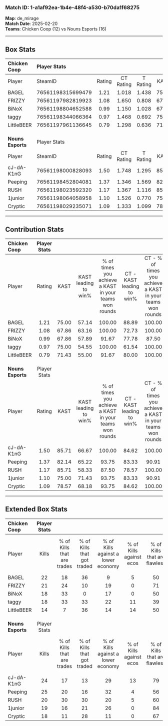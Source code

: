 ### Match ID: 1-a1af92ea-1b4e-48f4-a530-b70da1f68275  
**Map**: de_mirage  
**Match Date**: 2025-02-20  
**Teams**: Chicken Coop (12) vs Nouns Esports (16)  

---  

## Box Stats  

| **Chicken Coop**  | Player Stats      |        |           |          |       |       |       |         |        |      |     |
| :- | :- | :-: | :-: | :-: | :-: | :-: | :-: | :-: | :-: | :-: | :-: |
| Player            | SteamID           | Rating | CT Rating | T Rating | KAST  |  ADR  | Kills | Assists | Deaths | K/D  | HS% |
| BAGEL             | 76561198315699479 |  1.21  |   1.018   |  1.438   | 75.00 | 91.5  |  22   |    9    |   21   | 1.05 | 68  |
| FRIZZY            | 76561197982819923 |  1.08  |   1.650   |  0.808   | 67.86 | 80.3  |  21   |    6    |   21   | 1.00 | 47  |
| BiNoX             | 76561198804652588 |  0.99  |   1.150   |  1.028   | 67.86 | 77.3  |  18   |    8    |   21   | 0.86 | 44  |
| taggy             | 76561198344066364 |  0.97  |   1.468   |  0.692   | 75.00 | 64.3  |  18   |    5    |   22   | 0.82 | 55  |
| LittleBEER        | 76561197961136645 |  0.79  |   1.298   |  0.636   | 71.43 | 49.0  |  14   |    5    |   21   | 0.67 | 71  |
|                   |                   |        |           |          |       |       |       |         |        |      |     |
|                   |                   |        |           |          |       |       |       |         |        |      |     |
|                   |                   |        |           |          |       |       |       |         |        |      |     |
| **Nouns Esports** | Player Stats      |        |           |          |       |       |       |         |        |      |     |
| Player            | SteamID           | Rating | CT Rating | T Rating | KAST  |  ADR  | Kills | Assists | Deaths | K/D  | HS% |
| cJ-dA-K1nG        | 76561198000828093 |  1.50  |   1.748   |  1.295   | 85.71 | 110.1 |  24   |   12    |   17   | 1.41 | 62  |
| Peeping           | 76561198452804081 |  1.37  |   1.346   |  1.569   | 82.14 | 76.7  |  25   |    5    |   17   | 1.47 | 36  |
| RUSH              | 76561198023592320 |  1.17  |   1.367   |  1.116   | 85.71 | 78.6  |  20   |    5    |   21   | 0.95 | 70  |
| 1junior           | 76561198064058958 |  1.10  |   1.526   |  0.770   | 75.00 | 61.6  |  19   |    3    |   16   | 1.19 |  5  |
| Cryptic           | 76561198029235071 |  1.09  |   1.333   |  1.099   | 78.57 | 86.4  |  18   |   12    |   22   | 0.82 | 44  |
---  

## Contribution Stats  

| **Chicken Coop**  | Player Stats |       |                      |                                                        |                           |                                                             |                          |                                                            |
| :- | :-: | :-: | :-: | :-: | :-: | :-: | :-: | :-: |
| Player            |    Rating    | KAST  | KAST leading to win% | % of times you achieve a KAST in your teams won rounds | CT - KAST leading to win% | CT - % of times you achieve a KAST in your teams won rounds | T - KAST leading to win% | T - % of times you achieve a KAST in your teams won rounds |
| BAGEL             |     1.21     | 75.00 |        57.14         |                         100.00                         |           88.89           |                           100.00                            |          33.33           |                           100.00                           |
| FRIZZY            |     1.08     | 67.86 |        63.16         |                         100.00                         |           72.73           |                           100.00                            |          50.00           |                           100.00                           |
| BiNoX             |     0.99     | 67.86 |        57.89         |                         91.67                          |           77.78           |                            87.50                            |          40.00           |                           100.00                           |
| taggy             |     0.97     | 75.00 |        54.55         |                         100.00                         |           61.54           |                           100.00                            |          44.44           |                           100.00                           |
| LittleBEER        |     0.79     | 71.43 |        55.00         |                         91.67                          |           80.00           |                           100.00                            |          30.00           |                           75.00                            |
|                   |              |       |                      |                                                        |                           |                                                             |                          |                                                            |
|                   |              |       |                      |                                                        |                           |                                                             |                          |                                                            |
|                   |              |       |                      |                                                        |                           |                                                             |                          |                                                            |
| **Nouns Esports** | Player Stats |       |                      |                                                        |                           |                                                             |                          |                                                            |
| Player            |    Rating    | KAST  | KAST leading to win% | % of times you achieve a KAST in your teams won rounds | CT - KAST leading to win% | CT - % of times you achieve a KAST in your teams won rounds | T - KAST leading to win% | T - % of times you achieve a KAST in your teams won rounds |
| cJ-dA-K1nG        |     1.50     | 85.71 |        66.67         |                         100.00                         |           84.62           |                           100.00                            |          45.45           |                           100.00                           |
| Peeping           |     1.37     | 82.14 |        65.22         |                         93.75                          |           83.33           |                            90.91                            |          45.45           |                           100.00                           |
| RUSH              |     1.17     | 85.71 |        58.33         |                         87.50                          |           78.57           |                           100.00                            |          30.00           |                           60.00                            |
| 1junior           |     1.10     | 75.00 |        71.43         |                         93.75                          |           83.33           |                            90.91                            |          55.56           |                           100.00                           |
| Cryptic           |     1.09     | 78.57 |        68.18         |                         93.75                          |           84.62           |                           100.00                            |          44.44           |                           80.00                            |
---  

## Extended Box Stats  

| **Chicken Coop**  | Player Stats |                            |                            |                                    |                         |                              |                                 |        |                             |                                     |                          |                               |                            |
| :- | :-: | :-: | :-: | :-: | :-: | :-: | :-: | :-: | :-: | :-: | :-: | :-: | :-: |
| Player            |    Kills     | % of Kills that are trades | % of Kills that got traded | % of Kills against a lower economy | % of Kills against ecos | % of Kills that are flawless | % of Kills that are close duels | Deaths | % of Deaths that get traded | % of Deaths against a lower economy | % of Deaths against ecos | % of Deaths that are flawless | % of Deaths that are close |
| BAGEL             |      22      |             18             |             36             |                 9                  |            5            |              50              |               18                |   21   |              5              |                  5                  |            5             |              67               |             0              |
| FRIZZY            |      21      |             24             |             10             |                 19                 |            0            |              71              |                0                |   21   |             24              |                  5                  |            5             |              67               |             14             |
| BiNoX             |      18      |             33             |             0              |                 17                 |            0            |              50              |                6                |   21   |             24              |                  5                  |            5             |              67               |             10             |
| taggy             |      18      |             33             |             33             |                 22                 |           11            |              39              |               11                |   22   |             14              |                  5                  |            0             |              73               |             0              |
| LittleBEER        |      14      |             7              |             36             |                 14                 |           14            |              50              |                7                |   21   |             38              |                  5                  |            0             |              76               |             5              |
|                   |              |                            |                            |                                    |                         |                              |                                 |        |                             |                                     |                          |                               |                            |
|                   |              |                            |                            |                                    |                         |                              |                                 |        |                             |                                     |                          |                               |                            |
|                   |              |                            |                            |                                    |                         |                              |                                 |        |                             |                                     |                          |                               |                            |
| **Nouns Esports** | Player Stats |                            |                            |                                    |                         |                              |                                 |        |                             |                                     |                          |                               |                            |
| Player            |    Kills     | % of Kills that are trades | % of Kills that got traded | % of Kills against a lower economy | % of Kills against ecos | % of Kills that are flawless | % of Kills that are close duels | Deaths | % of Deaths that get traded | % of Deaths against a lower economy | % of Deaths against ecos | % of Deaths that are flawless | % of Deaths that are close |
| cJ-dA-K1nG        |      24      |             17             |             13             |                 29                 |           13            |              79              |                4                |   17   |             12              |                  6                  |            0             |              29               |             12             |
| Peeping           |      25      |             20             |             16             |                 32                 |            4            |              56              |                8                |   17   |             24              |                 12                  |            6             |              53               |             0              |
| RUSH              |      20      |             30             |             30             |                 20                 |            5            |              60              |                5                |   21   |             19              |                 19                  |            0             |              52               |             14             |
| 1junior           |      19      |             16             |             21             |                 26                 |            0            |              84              |                0                |   16   |             25              |                 13                  |            6             |              63               |             0              |
| Cryptic           |      18      |             11             |             28             |                 11                 |            0            |              67              |               11                |   22   |             32              |                 18                  |            5             |              59               |             14             |
